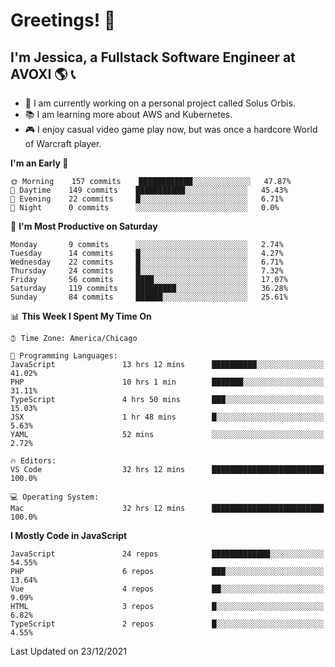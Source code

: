 # Greetings! 🧠

## I'm Jessica, a Fullstack Software Engineer at AVOXI 🌎 📞

- 🌟 I am currently working on a personal project called Solus Orbis.
- 📚 I am learning more about AWS and Kubernetes.
- 🎮 I enjoy casual video game play now, but was once a hardcore World of Warcraft player.

<!--START_SECTION:waka-->
**I'm an Early 🐤** 

```text
🌞 Morning    157 commits    ████████████░░░░░░░░░░░░░   47.87% 
🌆 Daytime    149 commits    ███████████░░░░░░░░░░░░░░   45.43% 
🌃 Evening    22 commits     █░░░░░░░░░░░░░░░░░░░░░░░░   6.71% 
🌙 Night      0 commits      ░░░░░░░░░░░░░░░░░░░░░░░░░   0.0%

```
📅 **I'm Most Productive on Saturday** 

```text
Monday       9 commits      ░░░░░░░░░░░░░░░░░░░░░░░░░   2.74% 
Tuesday      14 commits     █░░░░░░░░░░░░░░░░░░░░░░░░   4.27% 
Wednesday    22 commits     █░░░░░░░░░░░░░░░░░░░░░░░░   6.71% 
Thursday     24 commits     █░░░░░░░░░░░░░░░░░░░░░░░░   7.32% 
Friday       56 commits     ████░░░░░░░░░░░░░░░░░░░░░   17.07% 
Saturday     119 commits    █████████░░░░░░░░░░░░░░░░   36.28% 
Sunday       84 commits     ██████░░░░░░░░░░░░░░░░░░░   25.61%

```


📊 **This Week I Spent My Time On** 

```text
⌚︎ Time Zone: America/Chicago

💬 Programming Languages: 
JavaScript               13 hrs 12 mins      ██████████░░░░░░░░░░░░░░░   41.02% 
PHP                      10 hrs 1 min        ███████░░░░░░░░░░░░░░░░░░   31.11% 
TypeScript               4 hrs 50 mins       ███░░░░░░░░░░░░░░░░░░░░░░   15.03% 
JSX                      1 hr 48 mins        █░░░░░░░░░░░░░░░░░░░░░░░░   5.63% 
YAML                     52 mins             ░░░░░░░░░░░░░░░░░░░░░░░░░   2.72%

🔥 Editors: 
VS Code                  32 hrs 12 mins      █████████████████████████   100.0%

💻 Operating System: 
Mac                      32 hrs 12 mins      █████████████████████████   100.0%

```

**I Mostly Code in JavaScript** 

```text
JavaScript               24 repos            █████████████░░░░░░░░░░░░   54.55% 
PHP                      6 repos             ███░░░░░░░░░░░░░░░░░░░░░░   13.64% 
Vue                      4 repos             ██░░░░░░░░░░░░░░░░░░░░░░░   9.09% 
HTML                     3 repos             █░░░░░░░░░░░░░░░░░░░░░░░░   6.82% 
TypeScript               2 repos             █░░░░░░░░░░░░░░░░░░░░░░░░   4.55%

```



 Last Updated on 23/12/2021
<!--END_SECTION:waka-->

<!--
**jessikuh/jessikuh** is a ✨ _special_ ✨ repository because its `README.md` (this file) appears on your GitHub profile.

Here are some ideas to get you started:

- 🔭 I’m currently working on ...
- 🌱 I’m currently learning ...
- 👯 I’m looking to collaborate on ...
- 🤔 I’m looking for help with ...
- 💬 Ask me about ...
- 📫 How to reach me: ...
- 😄 Pronouns: ...
- ⚡ Fun fact: ...
-->

